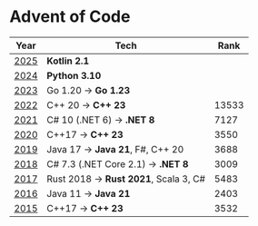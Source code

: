 # Advent of Code

 Year                                  | Tech                                    | Rank  
---------------------------------------|-----------------------------------------|-------
 [2025](https://adventofcode.com/2025) | **Kotlin 2.1**                          |       |
 [2024](https://adventofcode.com/2024) | **Python 3.10**                         |       |
 [2023](https://adventofcode.com/2023) | Go 1.20 -> **Go 1.23**                  |       |
 [2022](https://adventofcode.com/2022) | C++ 20 -> **C++ 23**                    | 13533 
 [2021](https://adventofcode.com/2021) | C# 10 (.NET 6) -> **.NET 8**            | 7127  
 [2020](https://adventofcode.com/2020) | C++17 -> **C++ 23**                     | 3550  
 [2019](https://adventofcode.com/2019) | Java 17 -> **Java 21**, F#, C++ 20      | 3688  
 [2018](https://adventofcode.com/2018) | C# 7.3 (.NET Core 2.1) -> **.NET 8**    | 3009  
 [2017](https://adventofcode.com/2017) | Rust 2018 -> **Rust 2021**, Scala 3, C# | 5483  
 [2016](https://adventofcode.com/2016) | Java 11 -> **Java 21**                  | 2403  
 [2015](https://adventofcode.com/2015) | C++17 -> **C++ 23**                     | 3532  
